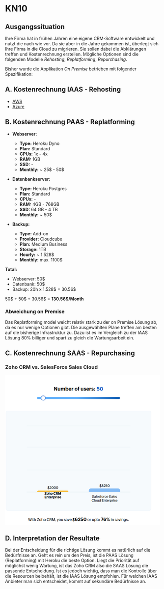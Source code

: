# KN10

## Ausgangssituation

Ihre Firma hat in frühen Jahren eine eigene CRM-Software entwickelt
und nutzt die nach wie vor.
Da sie aber in die Jahre gekommen ist, überlegt sich Ihre Firma in die Cloud zu migrieren.
Sie sollen dabei die Abklärungen treffen und Kostenrechnung erstellen.
Mögliche Optionen sind die folgenden Modelle *Rehosting*, *Replatforming*, *Repurchasing*.

Bisher wurde die Applikation *On Premise* betrieben mit folgender Spezifikation:

## A. Kostenrechnung IAAS - Rehosting

- [AWS](./AWS/README.md)
- [Azure](./Azure/README.md)

## B. Kostenrechnung PAAS - Replatforming

- **Webserver:**
  - **Type:** Heroku Dyno
  - **Plan:** Standard
  - **CPUs:** 1x - 4x
  - **RAM:** 1GB
  - **SSD:** -
  - **Monthly:** ~ 25$ - 50$

- **Datenbankserver:**
  - **Type:** Heroku Postgres
  - **Plan:** Standard
  - **CPUs:** -
  - **RAM:** 4GB - 768GB
  - **SSD:** 64 GB - 4 TB
  - **Monthly:** ~ 50$

- **Backup:**
  - **Type:** Add-on
  - **Provider:** Cloudcube
  - **Plan:** Medium Business
  - **Storage:** 1TB
  - **Hourly:** ~ 1.528$
  - **Monthly:** max. 1100$

**Total:**

- Webserver: 50$
- Datenbank: 50$
- Backup: 20h x 1.528$ = 30.56$

50$ + 50$ + 30.56$ = **130.56$/Month**

### Abweichung on Premise

Das Replatforming model weicht relativ stark zu der on Premise Lösung ab,
da es nur wenige Optionen gibt. Die ausgewählten Pläne treffen am besten auf
die bisherige Infrastruktur zu. Dazu ist es im Vergleich zu der IAAS Lösung 80% billiger
und spart zu gleich die Wartungsarbeit ein.

## C. Kostenrechnung SAAS - Repurchasing

### Zoho CRM vs. SalesForce Sales Cloud

![SalesForce Sales Cloud vs. Zoho CRM Pricing](../../x-res/10/CRM.png)

## D. Interpretation der Resultate

Bei der Entscheidung für die richtige Lösung
kommt es natürlich auf die Bedürfnisse an.
Geht es rein um den Preis,
ist die PAAS Lösung (Replatforming) mit Heroku die beste Option.
Liegt die Priorität auf möglichst wenig Wartung,
ist das Zoho CRM also die SAAS Lösung die passende Entscheidung.
Ist es jedoch wichtig, dass man die Kontrolle über die Resourcen beibehält,
ist die IAAS Lösung empfohlen. Für welchen IAAS Anbieter man sich entscheidet,
kommt auf sekundäre Bedürfnisse an.
